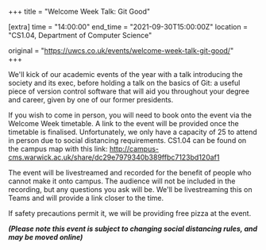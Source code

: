 +++
title = "Welcome Week Talk: Git Good"

[extra]
time = "14:00:00"
end_time = "2021-09-30T15:00:00Z"
location = "CS1.04, Department of Computer Science"

original = "https://uwcs.co.uk/events/welcome-week-talk-git-good/"    
+++

We'll kick of our academic events of the year with a talk introducing the society and its exec, before holding a talk on the basics of Git: a useful piece of version control software that will aid you throughout your degree and career, given by one of our former presidents.

If you wish to come in person, you will need to book onto the event via the Welcome Week timetable. A link to the event will be provided once the timetable is finalised. Unfortunately, we only have a capacity of 25 to attend in person due to social distancing requirements. CS1.04 can be found on the campus map with this link: <http://campus-cms.warwick.ac.uk/share/dc29e7979340b389ffbc7123bd120af1>

The event will be livestreamed and recorded for the benefit of people who cannot make it onto campus. The audience will not be included in the recording, but any questions you ask will be. We'll be livestreaming this on Teams and will provide a link closer to the time.

If safety precautions permit it, we will be providing free pizza at the event.

***(Please note this event is subject to changing social distancing rules, and may be moved online)***

